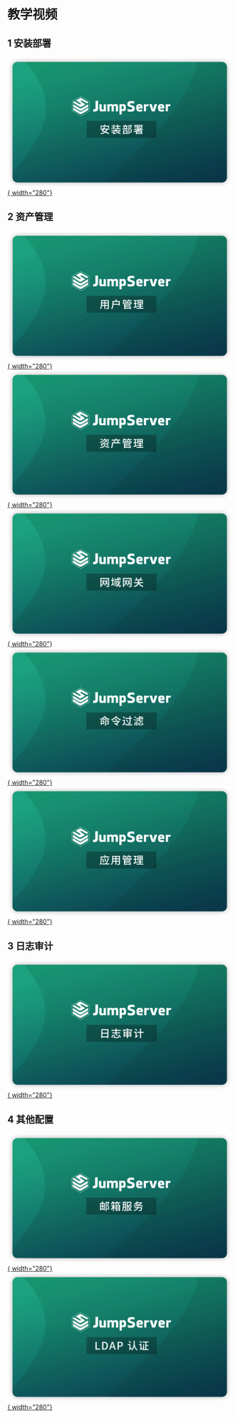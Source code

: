 # 教学视频

## 1 安装部署

[![安装部署](img/video/install.png){ width="280"}](https://www.bilibili.com/video/BV1vR4y1w7sG/?spm_id_from=333.788&vd_source=202cc7e93ceb73b966c426555ab06c3f)

## 2 资产管理
[![用户管理](img/video/user_manage.png){ width="280"}](https://www.bilibili.com/video/BV1Nt4y1s7qe/?spm_id_from=333.788&vd_source=202cc7e93ceb73b966c426555ab06c3f)
[![资产管理](img/video/asset_manage.png){ width="280"}](https://www.bilibili.com/video/BV1L5411X7XV/?spm_id_from=333.788&vd_source=202cc7e93ceb73b966c426555ab06c3f)
[![网域网关](img/video/domain_gw.png){ width="280"}](https://www.bilibili.com/video/BV1954y1Z7wo/?spm_id_from=333.788&vd_source=202cc7e93ceb73b966c426555ab06c3f) </br>
[![命令过滤](img/video/cmd_acls.png){ width="280"}](https://www.bilibili.com/video/BV1k54y1d7xs/?spm_id_from=333.788&vd_source=202cc7e93ceb73b966c426555ab06c3f)
[![应用管理](img/video/application_manage.png){ width="280"}](https://www.bilibili.com/video/BV19g411d7Mx/?spm_id_from=333.788&vd_source=202cc7e93ceb73b966c426555ab06c3f)

## 3 日志审计
[![日志审计](img/video/log_audit.png){ width="280"}](https://www.bilibili.com/video/BV1ua411E7PP/?spm_id_from=333.788&vd_source=202cc7e93ceb73b966c426555ab06c3f)

## 4 其他配置
[![邮箱服务](img/video/emaill_config.png){ width="280"}](https://www.bilibili.com/video/BV18R4y1w7pG/?spm_id_from=333.788&vd_source=202cc7e93ceb73b966c426555ab06c3f)
[![LDAP 认证](img/video/ldap_config.png){ width="280"}](https://www.bilibili.com/video/BV13T4y1q7g3/?spm_id_from=333.788&vd_source=202cc7e93ceb73b966c426555ab06c3f)